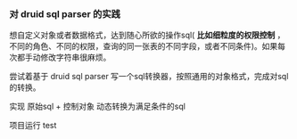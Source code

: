### 对 druid sql parser 的实践

想自定义对象或者数据格式，达到随心所欲的操作sql( **比如细粒度的权限控制** ，不同的角色、不同的权限，查询的同一张表的不同字段，或者不同条件)。如果每次都手动修改字符串很麻烦。

尝试着基于 druid sql parser 写一个sql转换器，按照通用的对象格式，完成对sql的转换。

实现 原始sql + 控制对象 动态转换为满足条件的sql

项目运行 test

